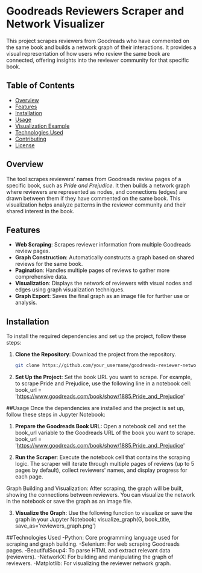 # Goodreads Reviewers Scraper and Network Visualizer

This project scrapes reviewers from Goodreads who have commented on the same book and builds a network graph of their interactions. It provides a visual representation of how users who review the same book are connected, offering insights into the reviewer community for that specific book.

## Table of Contents

- [Overview](#overview)
- [Features](#features)
- [Installation](#installation)
- [Usage](#usage)
- [Visualization Example](#visualization-example)
- [Technologies Used](#technologies-used)
- [Contributing](#contributing)
- [License](#license)

## Overview

The tool scrapes reviewers' names from Goodreads review pages of a specific book, such as *Pride and Prejudice*. It then builds a network graph where reviewers are represented as nodes, and connections (edges) are drawn between them if they have commented on the same book. This visualization helps analyze patterns in the reviewer community and their shared interest in the book.

## Features

- **Web Scraping**: Scrapes reviewer information from multiple Goodreads review pages.
- **Graph Construction**: Automatically constructs a graph based on shared reviews for the same book.
- **Pagination**: Handles multiple pages of reviews to gather more comprehensive data.
- **Visualization**: Displays the network of reviewers with visual nodes and edges using graph visualization techniques.
- **Graph Export**: Saves the final graph as an image file for further use or analysis.

## Installation

To install the required dependencies and set up the project, follow these steps:

1. **Clone the Repository**: Download the project from the repository.
   ```bash
   git clone https://github.com/your_username/goodreads-reviewer-network.git

2. **Set Up the Project**: Set the book URL you want to scrape. For example, to scrape Pride and Prejudice, use the following line in a notebook cell: book_url = 'https://www.goodreads.com/book/show/1885.Pride_and_Prejudice'

##Usage
Once the dependencies are installed and the project is set up, follow these steps in Jupyter Notebook:

1. **Prepare the Goodreads Book UR**L: Open a notebook cell and set the book_url variable to the Goodreads URL of the book you want to scrape.
   book_url = 'https://www.goodreads.com/book/show/1885.Pride_and_Prejudice'

2. **Run the Scraper**: Execute the notebook cell that contains the scraping logic. The scraper will iterate through multiple pages of reviews (up to 5 pages by default), collect reviewers' names, and display progress for each page.

Graph Building and Visualization: After scraping, the graph will be built, showing the connections between reviewers. You can visualize the network in the notebook or save the graph as an image file.

3. **Visualize the Graph**: Use the following function to visualize or save the graph in your Jupyter Notebook:
visualize_graph(G, book_title, save_as='reviewers_graph.png')


##Technologies Used
-Python: Core programming language used for scraping and graph building.
-Selenium: For web scraping Goodreads pages.
-BeautifulSoup4: To parse HTML and extract relevant data (reviewers).
-NetworkX: For building and manipulating the graph of reviewers.
-Matplotlib: For visualizing the reviewer network graph.
